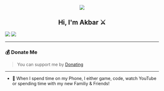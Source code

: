 <div align="center" style"border-radius:15px">
  <a href="https://images.app.goo.gl/1GLovQCGq6ueRXpL9" title="Discord Server" target="_blank">
    <img src="https://media.discordapp.net/attachments/1235904997905137756/1283238578557681757/images.jpg?ex=66e2448e&is=66e0f30e&hm=2dea1efbd2d3fb0850b6993ace3615b68633a380be02a2c2c9c9e17795149de0&" style"width: 100%;border-radius:15px">
  </a>
</div>

## <div align="center">Hi, I'm Akbar ⚔️</div>  

<a href="https://discord.com/users/995913592253710356/"><img src="https://discord.c99.nl/widget/theme-1/995913592253710356.png"></a> <a href="https://discord.gg/2wQyNDbyk3"><img src="https://discord.com/api/guilds/1001450173903417444/widget.png?style=banner2"></a>

***

### 💰 Donate Me

> You can support me by [Donating](https://saweria.co/aprilioakbar)

***

- 📃 When I spend time on my Phone, I either game, code, watch YouTube or spending time with my new Familiy & Friends!
